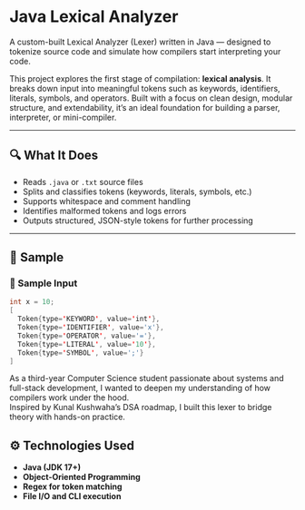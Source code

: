 # Java Lexical Analyzer

A custom-built Lexical Analyzer (Lexer) written in Java — designed to tokenize source code and simulate how compilers start interpreting your code.

This project explores the first stage of compilation: **lexical analysis**. It breaks down input into meaningful tokens such as keywords, identifiers, literals, symbols, and operators. Built with a focus on clean design, modular structure, and extendability, it’s an ideal foundation for building a parser, interpreter, or mini-compiler.

---

## 🔍 What It Does

- Reads `.java` or `.txt` source files
- Splits and classifies tokens (keywords, literals, symbols, etc.)
- Supports whitespace and comment handling
- Identifies malformed tokens and logs errors
- Outputs structured, JSON-style tokens for further processing

---

## 📌 Sample 

### 📌 Sample Input

```java
int x = 10;
[
  Token{type='KEYWORD', value='int'},
  Token{type='IDENTIFIER', value='x'},
  Token{type='OPERATOR', value='='},
  Token{type='LITERAL', value='10'},
  Token{type='SYMBOL', value=';'}
]
````

As a third-year Computer Science student passionate about systems and full-stack development, I wanted to deepen my understanding of how compilers work under the hood.  
Inspired by Kunal Kushwaha’s DSA roadmap, I built this lexer to bridge theory with hands-on practice.

## ⚙️ Technologies Used

- **Java (JDK 17+)**
- **Object-Oriented Programming**
- **Regex for token matching**
- **File I/O and CLI execution**




